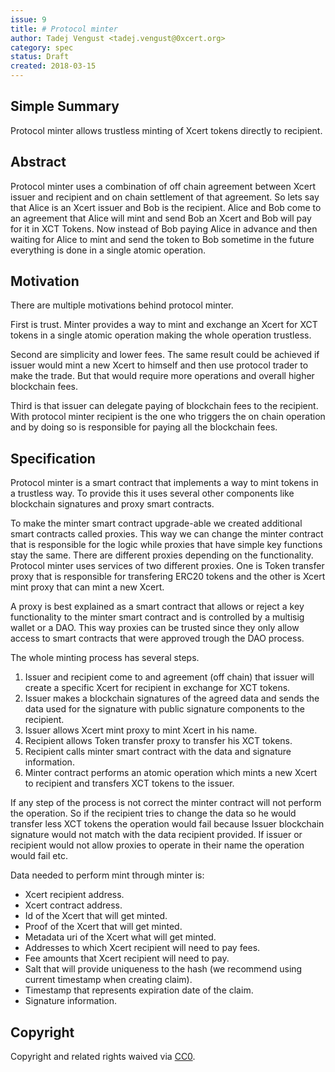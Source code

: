 ```yaml
---
issue: 9
title: # Protocol minter
author: Tadej Vengust <tadej.vengust@0xcert.org>
category: spec
status: Draft
created: 2018-03-15
---
```


## Simple Summary

Protocol minter allows trustless minting of Xcert tokens directly to recipient.

## Abstract

Protocol minter uses a combination of off chain agreement between Xcert issuer and recipient and on chain settlement of that agreement. So lets say that Alice is an Xcert issuer and Bob is the recipient. Alice and Bob come to an agreement that Alice will mint and send Bob an Xcert and Bob will pay for it in XCT Tokens. Now instead of Bob paying Alice in advance and then waiting for Alice to mint and send the token to Bob sometime in the future everything is done in a single atomic operation. 

## Motivation

There are multiple motivations behind protocol minter. 

First is trust. Minter provides a way to mint and exchange an Xcert for XCT tokens in a single atomic operation making the whole operation trustless. 

Second are simplicity and lower fees. The same result could be achieved if issuer would mint a new Xcert to himself and then use protocol trader to make the trade. But that would require more operations and overall higher blockchain fees. 

Third is that issuer can delegate paying of blockchain fees to the recipient. With protocol minter recipient is the one who triggers the on chain operation and by doing so is responsible for paying all the blockchain fees. 

## Specification

Protocol minter is a smart contract that implements a way to mint tokens in a trustless way. To provide this it uses several other components like blockchain signatures and proxy smart contracts. 

To make the minter smart contract upgrade-able we created additional smart contracts called proxies. This way we can change the minter contract that is responsible for the logic while proxies that have simple key functions stay the same. There are different proxies depending on the functionality. Protocol minter uses services of two different proxies. One is Token transfer proxy that is responsible for transfering ERC20 tokens and the other is Xcert mint proxy that can mint a new Xcert. 

A proxy is best explained as a smart contract that allows or reject a key functionality to the minter smart contract and is controlled by a multisig wallet or a DAO. This way proxies can be trusted since they only allow access to smart contracts that were approved trough the DAO process.

The whole minting process has several steps.
1. Issuer and recipient come to and agreement (off chain) that issuer will create a specific Xcert for recipient in exchange for XCT tokens.
2. Issuer makes a blockchain signatures of the agreed data and sends the data used for the signature with public signature components to the recipient.
3. Issuer allows Xcert mint proxy to mint Xcert in his name.
4. Recipient allows Token transfer proxy to transfer his XCT tokens. 
5. Recipient calls minter smart contract with the data and signature information.
6. Minter contract performs an atomic operation which mints a new Xcert to recipient and transfers XCT tokens to the issuer.

If any step of the process is not correct the minter contract will not perform the operation. So if the recipient tries to change the data so he would transfer less XCT tokens the operation would fail because Issuer blockchain signature would not match with the data recipient provided. If issuer or recipient would not allow proxies to operate in their name the operation would fail etc.

Data needed to perform mint through minter is:
* Xcert recipient address. 
* Xcert contract address.
* Id of the Xcert that will get minted.
* Proof of the Xcert that will get minted.
* Metadata uri of the Xcert what will get minted.
* Addresses to which Xcert recipient will need to pay fees. 
* Fee amounts that Xcert recipient will need to pay.
* Salt that will provide uniqueness to the hash (we recommend using current timestamp when creating claim).
* Timestamp that represents expiration date of the claim.
* Signature information. 

## Copyright

Copyright and related rights waived via [CC0](https://creativecommons.org/publicdomain/zero/1.0/).
